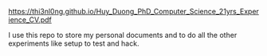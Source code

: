 https://thi3nl0ng.github.io/Huy_Duong_PhD_Computer_Science_21yrs_Experience_CV.pdf

I use this repo to store my personal documents and to do all the other experiments like setup to test and hack.
